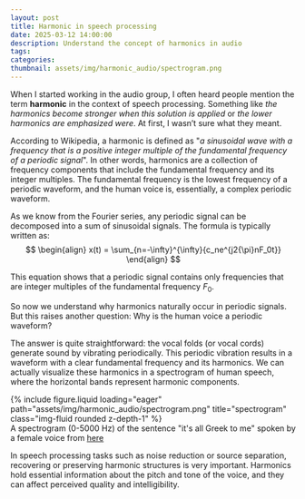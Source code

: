 ```yaml
---
layout: post
title: Harmonic in speech processing
date: 2025-03-12 14:00:00
description: Understand the concept of harmonics in audio
tags:
categories:
thumbnail: assets/img/harmonic_audio/spectrogram.png
---
```


When I started working in the audio group, I often heard people mention the term **harmonic** in the context of speech processing. Something like *the harmonics become stronger when this solution is applied* or *the lower harmonics are emphasized were*. At first, I wasn’t sure what they meant.

According to Wikipedia, a harmonic is defined as "*a sinusoidal wave with a frequency that is a positive integer multiple of the fundamental frequency of a periodic signal*".
In other words, harmonics are a collection of frequency components that include the fundamental frequency and its integer multiples. The fundamental frequency is the lowest frequency of a periodic waveform, and the human voice is, essentially, a complex periodic waveform.

As we know from the Fourier series, any periodic signal can be decomposed into a sum of sinusoidal signals. The formula is typically written as:  
$$
\begin{align}
x(t) = \sum_{n=-\infty}^{\infty}{c_ne^{j2{\pi}nF_0t}}
\end{align}
$$

This equation shows that a periodic signal contains only frequencies that are integer multiples of the fundamental frequency $F_0$. 

So now we understand why harmonics naturally occur in periodic signals. But this raises another question: Why is the human voice a periodic waveform?  
 
The answer is quite straightforward: the vocal folds (or vocal cords) generate sound by vibrating periodically. This periodic vibration results in a waveform with a clear fundamental frequency and its harmonics. We can actually visualize these harmonics in a spectrogram of human speech, where the horizontal bands represent harmonic components.

<div class="row">
    <div class="col-sm mt-3 mt-md-0">
        {% include figure.liquid loading="eager" path="assets/img/harmonic_audio/spectrogram.png" title="spectrogram" class="img-fluid rounded z-depth-1" %}
    </div>
</div>
<div class="caption">
    A spectrogram (0-5000 Hz) of the sentence "it's all Greek to me" spoken by a female voice from <a href="https://en.m.wikipedia.org/wiki/File:Human_voice_spectrogram.jpg">here</a>
</div>  

In speech processing tasks such as noise reduction or source separation, recovering or preserving harmonic structures is very important. Harmonics hold essential information about the pitch and tone of the voice, and they can affect perceived quality and intelligibility.